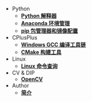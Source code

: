- Python
    - [**Python 解释器**]()
    - [**Anaconda 环境管理**]()
    - [**pip 包管理器和镜像配置**]()
- CPlusPlus
    - [**Windows GCC 编译工具链**]()
    - [**CMake 构建工具**]()
- Linux
    - [**Linux 命令查询**]()
- CV & DIP
    - [**OpenCV**]()
- Author
    - [**简介**](PaperMD/author.md)
